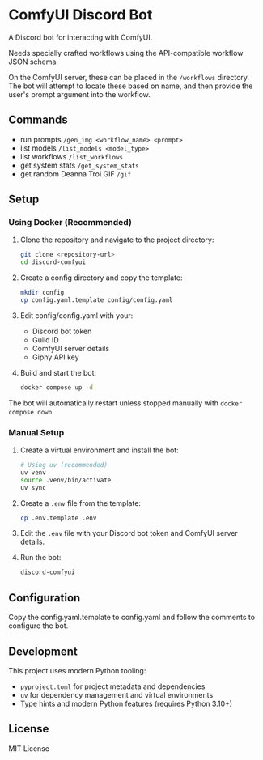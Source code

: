 # ComfyUI Discord Bot

A Discord bot for interacting with ComfyUI.

Needs specially crafted workflows using the API-compatible workflow JSON schema.

On the ComfyUI server, these can be placed in the `/workflows` directory.
The bot will attempt to locate these based on name, and then provide the user's prompt argument into the workflow.

## Commands
- run prompts
`/gen_img <workflow_name> <prompt>`
- list models
`/list_models <model_type>`
- list workflows
`/list_workflows`
- get system stats
`/get_system_stats`
- get random Deanna Troi GIF
`/gif`

## Setup

### Using Docker (Recommended)

1. Clone the repository and navigate to the project directory:
   ```bash
   git clone <repository-url>
   cd discord-comfyui
   ```

2. Create a config directory and copy the template:
   ```bash
   mkdir config
   cp config.yaml.template config/config.yaml
   ```

3. Edit config/config.yaml with your:
   - Discord bot token
   - Guild ID
   - ComfyUI server details
   - Giphy API key

4. Build and start the bot:
   ```bash
   docker compose up -d
   ```

The bot will automatically restart unless stopped manually with `docker compose down`.

### Manual Setup

1. Create a virtual environment and install the bot:
   ```bash
   # Using uv (recommended)
   uv venv
   source .venv/bin/activate
   uv sync
   ```

2. Create a `.env` file from the template:
   ```bash
   cp .env.template .env
   ```

3. Edit the `.env` file with your Discord bot token and ComfyUI server details.

4. Run the bot:
   ```bash
   discord-comfyui
   ```

## Configuration

Copy the config.yaml.template to config.yaml and follow the comments to configure the bot.

## Development

This project uses modern Python tooling:

- `pyproject.toml` for project metadata and dependencies
- `uv` for dependency management and virtual environments
- Type hints and modern Python features (requires Python 3.10+)

## License

MIT License
